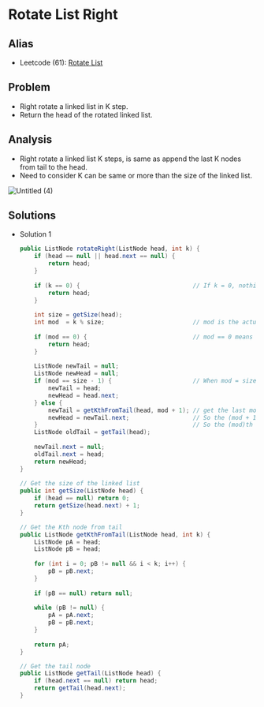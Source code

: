 # Rotate List Right

## Alias
- Leetcode (61): [Rotate List](https://leetcode.com/problems/rotate-list/)

## Problem
- Right rotate a linked list in K step.
- Return the head of the rotated linked list.

## Analysis
- Right rotate a linked list K steps, is same as append the last K nodes from tail to the head.
- Need to consider K can be same or more than the size of the linked list.

![Untitled (4)](https://user-images.githubusercontent.com/8989447/115797265-c2938d00-a390-11eb-8382-8d0b3d2fb4e7.png)

## Solutions
- Solution 1
  ```java
  public ListNode rotateRight(ListNode head, int k) {
      if (head == null || head.next == null) {
          return head;
      }
        
      if (k == 0) {                                // If k = 0, nothing need to rotate 
          return head;
      }
        
      int size = getSize(head);
      int mod  = k % size;                         // mod is the actual number of steps need to rotate
        
      if (mod == 0) {                              // mod == 0 means the linked list will rotate and stop as the original linked list
          return head;
      }
        
      ListNode newTail = null;
      ListNode newHead = null;
      if (mod == size - 1) {                       // When mod = size - 1, just need to move the head as the new tail
          newTail = head;
          newHead = head.next;
      } else {
          newTail = getKthFromTail(head, mod + 1); // get the last mod number of nodes, it will be the head part
          newHead = newTail.next;                  // So the (mod + 1)th node from the original tail will be the new tail
      }                                            // So the (mod)th node from the original tail will be the new head
      ListNode oldTail = getTail(head);
        
      newTail.next = null;
      oldTail.next = head;
      return newHead;
  }
    
  // Get the size of the linked list
  public int getSize(ListNode head) {
      if (head == null) return 0;
      return getSize(head.next) + 1;
  }
  
  // Get the Kth node from tail
  public ListNode getKthFromTail(ListNode head, int k) {
      ListNode pA = head;
      ListNode pB = head;
    
      for (int i = 0; pB != null && i < k; i++) {
          pB = pB.next;
      }
    
      if (pB == null) return null;
                                                    
      while (pB != null) {
          pA = pA.next;
          pB = pB.next;
      }
    
      return pA;
  }
  
  // Get the tail node
  public ListNode getTail(ListNode head) {
      if (head.next == null) return head;
      return getTail(head.next);
  }
  ```
